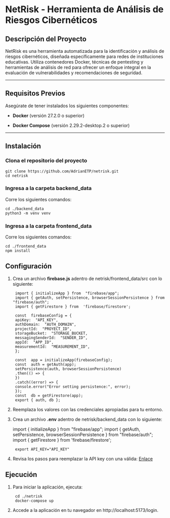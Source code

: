 # NetRisk - Herramienta de Análisis de Riesgos Cibernéticos

  

## Descripción del Proyecto

  

NetRisk es una herramienta automatizada para la identificación y análisis de riesgos cibernéticos, diseñada específicamente para redes de instituciones educativas. Utiliza contenedores Docker, técnicas de pentesting y herramientas de análisis de red para ofrecer un enfoque integral en la evaluación de vulnerabilidades y recomendaciones de seguridad.

  

---

  

## Requisitos Previos

  

Asegúrate de tener instalados los siguientes componentes:

  

- **Docker** (versión 27.2.0 o superior)

- **Docker Compose** (versión 2.29.2-desktop.2 o superior)

  

---

  

## Instalación

### Clona el repositorio del proyecto

    git clone https://github.com/AdrianETP/netrisk.git
    cd netrisk

### Ingresa a la carpeta backend_data
Corre los siguientes comandos:

    cd ./backend_data
    python3 -m venv venv

### Ingresa a la carpeta frontend_data

Corre los siguientes comandos:

    cd ./frontend_data
    npm install

## Configuración

1. Crea un archivo **firebase.js** adentro de netrisk/frontend_data/src con lo siguiente:
    

	    import { initializeApp } from  "firebase/app";
        import { getAuth, setPersistence, browserSessionPersistence } from  "firebase/auth";
        import { getFirestore } from  'firebase/firestore';
        
        const  firebaseConfig = {
        apiKey:  "API_KEY",
        authDomain:  "AUTH_DOMAIN",
        projectId:  "PROYECT_ID",
        storageBucket:  "STORAGE_BUCKET,
        messagingSenderId:  "SENDER_ID",
        appId:  "APP_ID",
        measurementId:  "MEASUREMENT_ID",
        };
        
        const  app = initializeApp(firebaseConfig);
        const  auth = getAuth(app);
        setPersistence(auth, browserSessionPersistence)
        .then(() => {
        })
        .catch((error) => {
        console.error("Error setting persistence:", error);
        }); 
        const  db = getFirestore(app); 
        export { auth, db };

2. Reemplaza los valores con las credenciales apropiadas para tu entorno.
3. Crea un archivo **.env** adentro de netrisk/backend_data con lo siguiente:

    import { initializeApp } from  "firebase/app";
        import { getAuth, setPersistence, browserSessionPersistence } from  "firebase/auth";
        import { getFirestore } from  'firebase/firestore';
        
        export API_KEY="API_KEY"

5. Revisa los pasos para reemplazar la API key con una válida: [Enlace](https://ai.google.dev/gemini-api/docs/api-key?hl=es-419)

## Ejecución

1. Para iniciar la aplicación, ejecuta:

		cd ./netrisk
		docker-compose up

2. Accede a la aplicación en tu navegador en http://localhost:5173/login.
